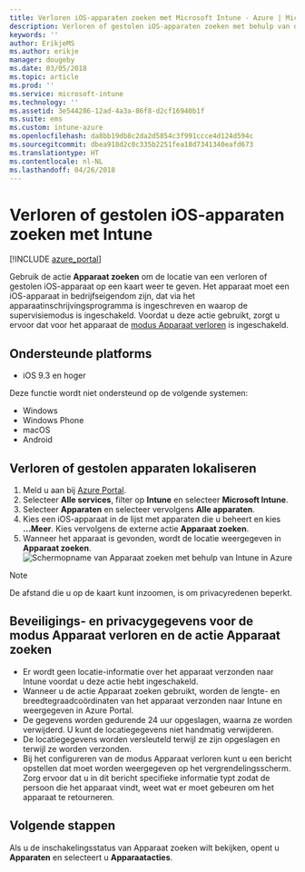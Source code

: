 ```yaml
---
title: Verloren iOS-apparaten zoeken met Microsoft Intune - Azure | Microsoft Docs
description: Verloren of gestolen iOS-apparaten zoeken met behulp van de functie Apparaat zoeken in Microsoft Intune. Ontvang meer informatie over beveiliging en privacy wanneer u de actie Apparaat zoeken gebruikt.
keywords: ''
author: ErikjeMS
ms.author: erikje
manager: dougeby
ms.date: 03/05/2018
ms.topic: article
ms.prod: ''
ms.service: microsoft-intune
ms.technology: ''
ms.assetid: 3e544286-12ad-4a3a-86f8-d2cf16940b1f
ms.suite: ems
ms.custom: intune-azure
ms.openlocfilehash: da8bb19db8c2da2d5854c3f991ccce4d124d594c
ms.sourcegitcommit: dbea918d2c0c335b2251fea18d7341340eafd673
ms.translationtype: HT
ms.contentlocale: nl-NL
ms.lasthandoff: 04/26/2018
---
```

# <a name="locate-lost-or-stolen-ios-devices-with-intune"></a>Verloren of gestolen iOS-apparaten zoeken met Intune

[!INCLUDE [azure_portal](./includes/azure_portal.md)]

Gebruik de actie **Apparaat zoeken** om de locatie van een verloren of gestolen iOS-apparaat op een kaart weer te geven. Het apparaat moet een iOS-apparaat in bedrijfseigendom zijn, dat via het apparaatinschrijvingsprogramma is ingeschreven en waarop de supervisiemodus is ingeschakeld. Voordat u deze actie gebruikt, zorgt u ervoor dat voor het apparaat de [modus Apparaat verloren](device-lost-mode.md) is ingeschakeld.

## <a name="supported-platforms"></a>Ondersteunde platforms

- iOS 9.3 en hoger

Deze functie wordt niet ondersteund op de volgende systemen: 
- Windows
- Windows Phone
- macOS
- Android

## <a name="locate-a-lost-or-stolen-device"></a>Verloren of gestolen apparaten lokaliseren

1. Meld u aan bij [Azure Portal](https://portal.azure.com).
2. Selecteer **Alle services**, filter op **Intune** en selecteer **Microsoft Intune**.
3. Selecteer **Apparaten** en selecteer vervolgens **Alle apparaten**.
4. Kies een iOS-apparaat in de lijst met apparaten die u beheert en kies **...Meer**. Kies vervolgens de externe actie **Apparaat zoeken**.
5. Wanneer het apparaat is gevonden, wordt de locatie weergegeven in **Apparaat zoeken**.
    ![Schermopname van Apparaat zoeken met behulp van Intune in Azure](./media/locate-device.png)

>[!NOTE]
>De afstand die u op de kaart kunt inzoomen, is om privacyredenen beperkt.

## <a name="security-and-privacy-information-for-lost-mode-and-locate-device-actions"></a>Beveiligings- en privacygegevens voor de modus Apparaat verloren en de actie Apparaat zoeken
- Er wordt geen locatie-informatie over het apparaat verzonden naar Intune voordat u deze actie hebt ingeschakeld.
- Wanneer u de actie Apparaat zoeken gebruikt, worden de lengte- en breedtegraadcoördinaten van het apparaat verzonden naar Intune en weergegeven in Azure Portal.
- De gegevens worden gedurende 24 uur opgeslagen, waarna ze worden verwijderd. U kunt de locatiegegevens niet handmatig verwijderen.
- De locatiegegevens worden versleuteld terwijl ze zijn opgeslagen en terwijl ze worden verzonden.
- Bij het configureren van de modus Apparaat verloren kunt u een bericht opstellen dat moet worden weergegeven op het vergrendelingsscherm. Zorg ervoor dat u in dit bericht specifieke informatie typt zodat de persoon die het apparaat vindt, weet wat er moet gebeuren om het apparaat te retourneren.

## <a name="next-steps"></a>Volgende stappen

Als u de inschakelingsstatus van Apparaat zoeken wilt bekijken, opent u **Apparaten** en selecteert u **Apparaatacties**.
